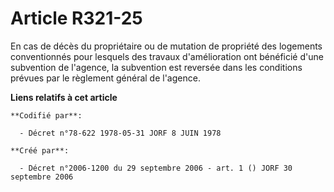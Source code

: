 # Article R321-25

En cas de décès du propriétaire ou de mutation de propriété des logements conventionnés pour lesquels des travaux
d'amélioration ont bénéficié d'une subvention de l'agence, la subvention est reversée dans les conditions prévues par le
règlement général de l'agence.

**Liens relatifs à cet article**

	**Codifié par**:

	  - Décret n°78-622 1978-05-31 JORF 8 JUIN 1978

	**Créé par**:

	  - Décret n°2006-1200 du 29 septembre 2006 - art. 1 () JORF 30 septembre 2006
